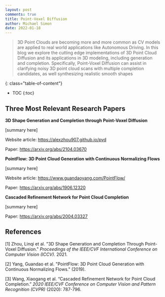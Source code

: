```yaml
---
layout: post
comments: true
title: Point-Voxel Diffusion
author: Michael Simon
date: 2022-01-18
---
```



> 3D Point Clouds are becoming more and more common as CV models are applied to real world applications like Autonomous Driving. In this blog we explore the cutting edge implementations of 3D Point Cloud Diffusion and its applications in 3D modeling, including generation and completion. Specifically, Point-Voxel Diffusion can assist in clarifying noisy 3D point cloud scans with multiple completion candidates, as well synthesizing realistic smooth shapes


<!--more-->
{: class="table-of-content"}
* TOC
{:toc}

## Three Most Relevant Research Papers

**3D Shape Generation and Completion through Point-Voxel Diffusion**

[summary here]

Website article: https://alexzhou907.github.io/pvd

Paper: https://arxiv.org/abs/2104.03670

**PointFlow: 3D Point Cloud Generation with Continuous Normalizing Flows**

[summary here]

Website article: https://www.guandaoyang.com/PointFlow/

Paper: https://arxiv.org/abs/1906.12320

**Cascaded Refinement Network for Point Cloud Completion**

[summary here]

Paper: https://arxiv.org/abs/2004.03327

## References

[1] Zhou, Linqi et al. "3D Shape Generation and Completion Through Point-Voxel Diffusion." *Proceedings of the IEEE/CVF International Conference on Computer Vision (ICCV).* 2021.

[2] Yang, Guandao et al. "PointFlow: 3D Point Cloud Generation with Continuous Normalizing Flows." (2019).

[3] Wang, Xiaogang et al. “Cascaded Refinement Network for Point Cloud Completion.” *2020 IEEE/CVF Conference on Computer Vision and Pattern Recognition (CVPR)* (2020): 787-796.